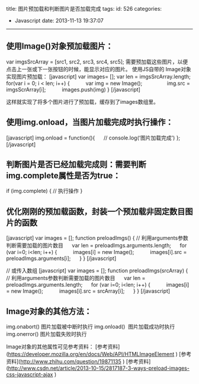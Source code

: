 title: 图片预加载和判断图片是否加载完成
tags:
id: 526
categories:
  - Javascript
date: 2013-11-13 19:37:07
---

## 使用Image()对象预加载图片：
var imgsSrcArray = [src1, src2, src3, src4, src5];
需要预加载这些图片，以便点击上一张或下一张按钮的时候，能显示对应的图片。
使用JS自带的 Image对象 实现图片预加载：
[javascript]
 var images= [];
 var len = imgsSrcArray.length;
 for(var i = 0; i &lt; len; i++) {
           var img = new Image();
                 img.src = imgsScrArray[i];
           images.push(img)
 }
 [/javascript]

这样就实现了将多个图片进行了预加载，缓存到了images数组里。

## 使用img.onload，当图片加载完成时执行操作：
[javascript]
 img.onload = function(){
      // console.log(‘图片加载完成')
 };
 [/javascript]

## 判断图片是否已经加载完成则：需要判断 img.complete属性是否为true：
if (img.complete) {
// 执行操作
}

## 优化刚刚的预加载函数，封装一个预加载非固定数目图片的函数
[javascript]
 var images = [];
 function preloadImgs() {
 // 利用arguments参数判断需要加载的图片数目
      var len = preloadImgs.arguments.length;
      for (var i=0; i&lt;len; i++) {
           images[i] = new Image();
           images[i].src = preloadImgs.arguments[i];
      }
 }
 [/javascript]

// 或传入数组
[javascript]
 var images = [];
 function preloadImgs(srcArray) {
 // 利用arguments参数判断需要加载的图片数目
      var len = preloadImgs.arguments.length;
      for (var i=0; i&lt;len; i++) {
           images[i] = new Image();
           images[i].src = srcArray[i];
      }
 }
 [/javascript]

<!-- more -->

## Image对象的其他方法：
img.onabort() 图片加载被中断时执行
img.onload()  图片加载成功时执行
img.onerror() 图片加载失败时执行

Image对象的其他属性可见参考资料：
[参考资料](<span style="text-decoration: underline;">https://developer.mozilla.org/en/docs/Web/API/HTMLImageElement</span> )
[参考资料](<span style="text-decoration: underline;">http://www.zhihu.com/question/19871135</span> )
[参考资料](<span style="text-decoration: underline;">http://www.csdn.net/article/2013-10-15/2817187-3-ways-preload-images-css-javascript-ajax</span> )